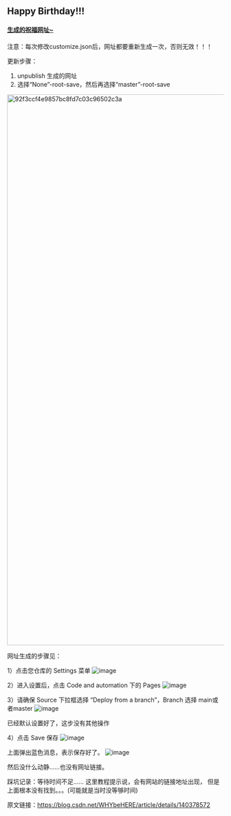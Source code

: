 ## Happy Birthday!!!

#### [生成的祝福网址~](https://fangandyim.github.io/happy-birthday/)

注意：每次修改customize.json后，网址都要重新生成一次，否则无效！！！

更新步骤：
1) unpublish 生成的网址
2) 选择“None”-root-save，然后再选择“master”-root-save
<img width="1280" alt="92f3ccf4e9857bc8fd7c03c96502c3a" src="https://github.com/user-attachments/assets/34844dd0-9726-4a69-90d1-e5aa637de9dc" />

网址生成的步骤见：

1）点击您仓库的 Settings 菜单
![image](https://github.com/user-attachments/assets/e8f16702-ab77-4850-b968-9ac1be13af94)

2）进入设置后，点击 Code and automation 下的 Pages
![image](https://github.com/user-attachments/assets/9df00529-b6bb-4cd0-8ef0-92db714f38b4)

3）请确保 Source 下拉框选择 “Deploy from a branch”，Branch 选择 main或者master
![image](https://github.com/user-attachments/assets/3f871d44-7b0c-429b-a2c5-5b89fc60838d)

已经默认设置好了，这步没有其他操作

4）点击 Save 保存
![image](https://github.com/user-attachments/assets/bcd182f8-33ee-4543-8c0c-1f3b05226ed5)

上面弹出蓝色消息，表示保存好了。
![image](https://github.com/user-attachments/assets/c64c0e15-4008-4247-9adb-1e57f55d5ceb)

然后没什么动静……也没有网址链接。

踩坑记录：等待时间不足……
这里教程提示说，会有网站的链接地址出现， 但是上面根本没有找到。。。(可能就是当时没等够时间)
                        
原文链接：https://blog.csdn.net/WHYbeHERE/article/details/140378572
